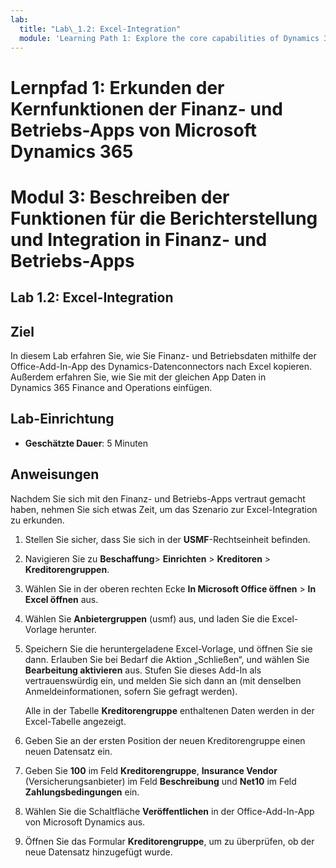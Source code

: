 ```yaml
---
lab:
  title: "Lab\_1.2: Excel-Integration"
  module: 'Learning Path 1: Explore the core capabilities of Dynamics 365 finance and operations apps'
---
```

# Lernpfad 1: Erkunden der Kernfunktionen der Finanz- und Betriebs-Apps von Microsoft Dynamics 365
# Modul 3: Beschreiben der Funktionen für die Berichterstellung und Integration in Finanz- und Betriebs-Apps

## Lab 1.2: Excel-Integration

## Ziel

In diesem Lab erfahren Sie, wie Sie Finanz- und Betriebsdaten mithilfe der Office-Add-In-App des Dynamics-Datenconnectors nach Excel kopieren. Außerdem erfahren Sie, wie Sie mit der gleichen App Daten in Dynamics 365 Finance and Operations einfügen. 

## Lab-Einrichtung

   - **Geschätzte Dauer**: 5 Minuten

## Anweisungen

Nachdem Sie sich mit den Finanz- und Betriebs-Apps vertraut gemacht haben, nehmen Sie sich etwas Zeit, um das Szenario zur Excel-Integration zu erkunden.

1.  Stellen Sie sicher, dass Sie sich in der **USMF**-Rechtseinheit befinden.

2.  Navigieren Sie zu **Beschaffung**> **Einrichten** > **Kreditoren** > **Kreditorengruppen**.

3.  Wählen Sie in der oberen rechten Ecke **In Microsoft Office öffnen** > **In Excel öffnen** aus.

4.  Wählen Sie **Anbietergruppen** (usmf) aus, und laden Sie die Excel-Vorlage herunter.

5.  Speichern Sie die heruntergeladene Excel-Vorlage, und öffnen Sie sie dann. Erlauben Sie bei Bedarf die Aktion „Schließen“, und wählen Sie **Bearbeitung aktivieren** aus. Stufen Sie dieses Add-In als vertrauenswürdig ein, und melden Sie sich dann an (mit denselben Anmeldeinformationen, sofern Sie gefragt werden).

    Alle in der Tabelle **Kreditorengruppe** enthaltenen Daten werden in der Excel-Tabelle angezeigt.

6.  Geben Sie an der ersten Position der neuen Kreditorengruppe einen neuen Datensatz ein.

7.  Geben Sie **100** im Feld **Kreditorengruppe**, **Insurance Vendor** (Versicherungsanbieter) im Feld **Beschreibung** und **Net10** im Feld **Zahlungsbedingungen** ein.

8.  Wählen Sie die Schaltfläche **Veröffentlichen** in der Office-Add-In-App von Microsoft Dynamics aus.

9.  Öffnen Sie das Formular **Kreditorengruppe**, um zu überprüfen, ob der neue Datensatz hinzugefügt wurde.


